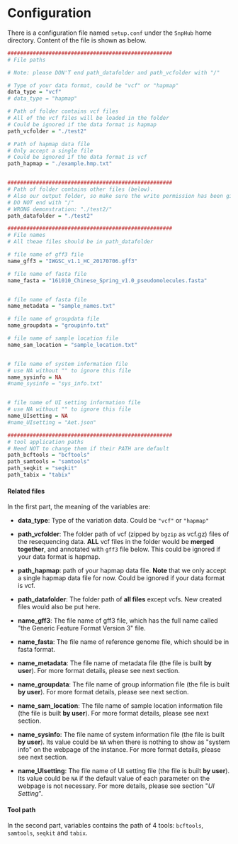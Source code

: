 # Configuration

There is a configuration file named `setup.conf` under the `SnpHub` home directory. Content of the file is shown as below.

```r
####################################################
# File paths

# Note: please DON'T end path_datafolder and path_vcfolder with "/"

# Type of your data format, could be "vcf" or "hapmap"
data_type = "vcf"
# data_type = "hapmap"

# Path of folder contains vcf files
# All of the vcf files will be loaded in the folder
# Could be ignored if the data format is hapmap 
path_vcfolder = "./test2"

# Path of hapmap data file
# Only accept a single file
# Could be ignored if the data format is vcf
path_hapmap = "./example.hmp.txt"


####################################################
# Path of folder contains other files (below).
# Also our output folder, so make sure the write permission has been given
# DO NOT end with "/"
# WRONG demonstration: "./test2/"
path_datafolder = "./test2"

####################################################
# File names
# All theae files should be in path_datafolder

# file name of gff3 file
name_gff3 = "IWGSC_v1.1_HC_20170706.gff3"

# file name of fasta file
name_fasta = "161010_Chinese_Spring_v1.0_pseudomolecules.fasta"


# file name of fasta file
name_metadata = "sample_names.txt"

# file name of groupdata file
name_groupdata = "groupinfo.txt"

# file name of sample location file
name_sam_location = "sample_location.txt"


# file name of system information file
# use NA without "" to ignore this file
name_sysinfo = NA
#name_sysinfo = "sys_info.txt" 


# file name of UI setting information file
# use NA without "" to ignore this file
name_UIsetting = NA
#name_UIsetting = "Aet.json"

####################################################
# tool application paths
# Need NOT to change them if their PATH are default
path_bcftools = "bcftools"
path_samtools = "samtools"
path_seqkit = "seqkit"
path_tabix = "tabix"


```

#### Related files
In the first part, the meaning of the variables are:

- **data_type**: Type of the variation data. Could be `"vcf"` or `"hapmap"`

- **path_vcfolder**: The folder path of vcf (zipped by `bgzip` as vcf.gz) files of the resequencing data. **ALL** vcf files in the folder would be **merged together**, and annotated with `gff3` file below. This could be ignored if your data format is hapmap.

- **path_hapmap**: path of your hapmap data file. **Note** that we only accept a single hapmap data file for now. Could be ignored if your data format is vcf.

- **path_datafolder**: The folder path of **all files** except vcfs. New created files would also be put here.

- **name_gff3**: The file name of gff3 file, which has the full name called "the Generic Feature Format Version 3" file.

- **name_fasta**: The file name of reference genome file, which should be in fasta format.

- **name_metadata**: The file name of metadata file (the file is built **by user**). For more format details, please see next section.

- **name_groupdata**: The file name of group information file (the file is built **by user**). For more format details, please see next section.

- **name_sam_location**: The file name of sample location information file (the file is built **by user**). For more format details, please see next section.

- **name_sysinfo**: The file name of system information file (the file is built **by user**). Its value could be `NA` when there is nothing to show as "system info" on the webpage of the instance. For more format details, please see next section.

- **name_UIsetting**: The file name of UI setting file (the file is built **by user**). Its value could be `NA` if the default value of each parameter on the webpage is not necessary. For more details, please see section "*UI Setting*".

#### Tool path
In the second part, variables contains the path of 4 tools: `bcftools`, `samtools`, `seqkit` and `tabix`. 
